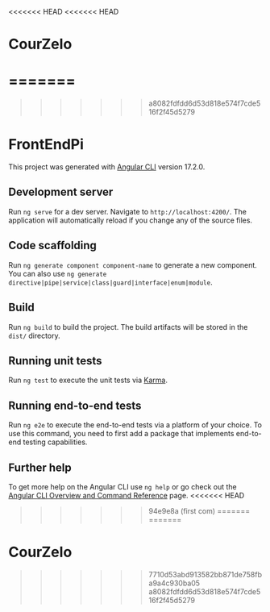 <<<<<<< HEAD
<<<<<<< HEAD
# CourZelo
=======
=======
>>>>>>> a8082fdfdd6d53d818e574f7cde516f2f45d5279
# FrontEndPi

This project was generated with [Angular CLI](https://github.com/angular/angular-cli) version 17.2.0.

## Development server

Run `ng serve` for a dev server. Navigate to `http://localhost:4200/`. The application will automatically reload if you change any of the source files.

## Code scaffolding

Run `ng generate component component-name` to generate a new component. You can also use `ng generate directive|pipe|service|class|guard|interface|enum|module`.

## Build

Run `ng build` to build the project. The build artifacts will be stored in the `dist/` directory.

## Running unit tests

Run `ng test` to execute the unit tests via [Karma](https://karma-runner.github.io).

## Running end-to-end tests

Run `ng e2e` to execute the end-to-end tests via a platform of your choice. To use this command, you need to first add a package that implements end-to-end testing capabilities.

## Further help

To get more help on the Angular CLI use `ng help` or go check out the [Angular CLI Overview and Command Reference](https://angular.io/cli) page.
<<<<<<< HEAD
>>>>>>> 94e9e8a (first com)
=======
=======
# CourZelo
>>>>>>> 7710d53abd913582bb871de758fba9a4c930ba05
>>>>>>> a8082fdfdd6d53d818e574f7cde516f2f45d5279
